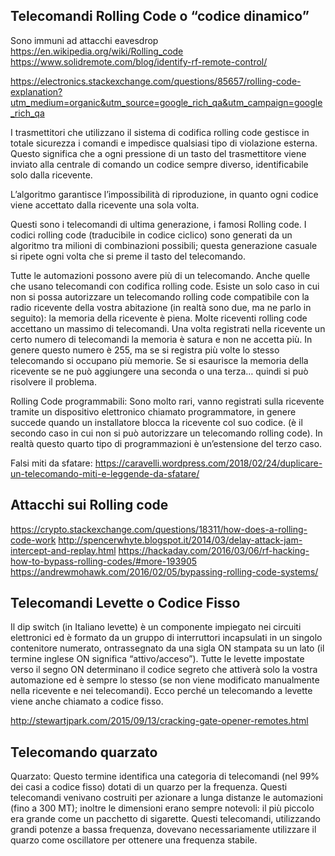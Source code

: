 Telecomandi Rolling Code o “codice dinamico”
--------------------------------------------

Sono immuni ad attacchi eavesdrop
https://en.wikipedia.org/wiki/Rolling_code
https://www.solidremote.com/blog/identify-rf-remote-control/

https://electronics.stackexchange.com/questions/85657/rolling-code-explanation?utm_medium=organic&utm_source=google_rich_qa&utm_campaign=google_rich_qa

I trasmettitori che utilizzano il sistema di codifica rolling code gestisce in totale sicurezza i comandi e impedisce 
qualsiasi tipo di violazione esterna. Questo significa che a ogni pressione di un tasto del trasmettitore viene inviato 
alla centrale di comando un codice sempre diverso, identificabile solo dalla ricevente.

L’algoritmo garantisce l’impossibilità di riproduzione, in quanto ogni codice viene accettato dalla ricevente una sola volta.

Questi sono i telecomandi di ultima generazione, i famosi Rolling code.
I codici rolling code  (traducibile in codice ciclico) sono generati da un algoritmo tra milioni di combinazioni possibili; 
questa generazione casuale si ripete ogni volta che si preme il tasto del telecomando.

Tutte le automazioni possono avere più di un telecomando. Anche quelle che usano telecomandi con codifica rolling code.
Esiste un solo caso in cui non si possa autorizzare un telecomando rolling code compatibile con la radio ricevente della 
vostra abitazione (in realtà sono due, ma ne parlo in seguito): la memoria della ricevente è piena.
Molte riceventi rolling code accettano un massimo di telecomandi. Una volta registrati nella ricevente un certo 
numero di telecomandi la memoria è satura e non ne accetta più. In genere questo numero è 255, ma se si registra più 
volte lo stesso telecomando si occupano più memorie.
Se si esaurisce la memoria della ricevente se ne può aggiungere una seconda o una terza… quindi si può risolvere il problema.

Rolling Code programmabili: Sono molto rari, vanno registrati sulla ricevente tramite un dispositivo 
elettronico chiamato programmatore, in genere succede quando un installatore blocca la ricevente col 
suo codice. (è il secondo caso in cui non si può autorizzare un telecomando rolling code). 
In realtà questo quarto tipo di programmazioni è un’estensione del terzo caso.

Falsi miti da sfatare: 
https://caravelli.wordpress.com/2018/02/24/duplicare-un-telecomando-miti-e-leggende-da-sfatare/

Attacchi sui Rolling code
-------------------------

https://crypto.stackexchange.com/questions/18311/how-does-a-rolling-code-work
http://spencerwhyte.blogspot.it/2014/03/delay-attack-jam-intercept-and-replay.html
https://hackaday.com/2016/03/06/rf-hacking-how-to-bypass-rolling-codes/#more-193905
https://andrewmohawk.com/2016/02/05/bypassing-rolling-code-systems/

Telecomandi Levette o Codice Fisso
----------------------------------
Il dip switch (in Italiano levette) è un componente impiegato nei circuiti elettronici ed è formato da un gruppo di 
interruttori  incapsulati in un singolo contenitore numerato, ontrassegnato da una sigla ON stampata 
su un lato (il termine inglese ON significa “attivo/acceso”).
Tutte le levette impostate verso il segno ON determinano il codice segreto che attiverà solo la 
vostra automazione ed è sempre lo stesso (se non viene modificato manualmente nella ricevente e nei telecomandi). 
Ecco perché un telecomando a levette viene anche chiamato a codice fisso.

http://stewartjpark.com/2015/09/13/cracking-gate-opener-remotes.html


Telecomando quarzato
--------------------
Quarzato: Questo termine identifica una categoria di telecomandi (nel 99% dei casi a codice fisso) dotati di 
un quarzo per la frequenza. Questi telecomandi venivano costruiti per azionare a lunga distanze le automazioni 
(fino a 300 MT); inoltre le dimensioni erano sempre notevoli: il più piccolo era grande come un pacchetto di sigarette. 
Questi telecomandi, utilizzando grandi potenze a bassa frequenza, dovevano necessariamente utilizzare il quarzo come 
oscillatore per ottenere una frequenza stabile.

